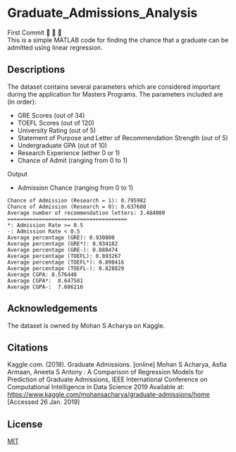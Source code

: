 # Graduate_Admissions_Analysis

First Commit :clap: :clap: :clap:  
This is a simple MATLAB code for finding the chance that a graduate can be admitted using linear regression.

## Descriptions

The dataset contains several parameters which are considered important during the application for Masters Programs. The parameters included are (in order):
* GRE Scores (out of 34)
* TOEFL Scores (out of 120)
* University Rating (out of 5)
* Statement of Purpose and Letter of Recommendation Strength (out of 5)
* Undergraduate GPA (out of 10)
* Research Experience (either 0 or 1)
* Chance of Admit (ranging from 0 to 1)

Output
* Admission Chance (ranging from 0 to 1)

```
Chance of Admission (Research = 1): 0.795982
Chance of Admission (Research = 0): 0.637680
Average number of recommendation letters: 3.484000
======================================
*: Admission Rate >= 0.5
-: Admission Rate < 0.5
Average percentage (GRE): 0.930800
Average percentage (GRE*): 0.934182
Average percentage (GRE-): 0.888474
Average percentage (TOEFL): 0.893267
Average percentage (TOEFL*): 0.898416
Average percentage (TOEFL-): 0.828829
Average CGPA: 8.576440
Average CGPA*:  8.647581
Average CGPA-:  7.686216
```

## Acknowledgements
The dataset is owned by Mohan S Acharya on Kaggle. 

## Citations
Kaggle.com. (2018). Graduate Admissions. [online]
Mohan S Acharya, Asfia Armaan, Aneeta S Antony : A Comparison of Regression Models for Prediction of Graduate Admissions, 
IEEE International Conference on Computational Intelligence in Data Science 2019
Available at: https://www.kaggle.com/mohansacharya/graduate-admissions/home [Accessed 26 Jan. 2019]

## License
[MIT](https://choosealicense.com/licenses/mit/)
